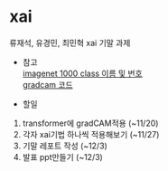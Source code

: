 # xai

류재석, 유경민, 최민혁 xai 기말 과제

* 참고 <br/>
[imagenet 1000 class 이름 및 번호](https://gist.github.com/yrevar/942d3a0ac09ec9e5eb3a) <br/>
[gradcam 코드](https://github.com/jacobgil/pytorch-grad-cam)

* 할일
1. transformer에 gradCAM적용 (~11/20) 
2. 각자 xai기법 하나씩 적용해보기 (~11/27)
3. 기말 레포트 작성 (~12/3)
4. 발표 ppt만들기 (~12/3)
